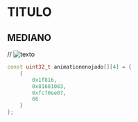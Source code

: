 # TITULO

## MEDIANO
// ![texto](./aquivaelnombre.jpg)

``` cpp
const uint32_t animationenojado[][4] = {
	{
		0x1f816,
		0x81681083,
		0xfc70ee07,
		66
	}
};

```
